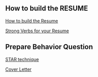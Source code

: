 ## How to build the RESUME

[How to build the Resume](https://github.com/Lancher/tech-interview-handbook/blob/master/non-technical/resume.md)

[Strong Verbs for your Resume](https://www.themuse.com/advice/185-powerful-verbs-that-will-make-your-resume-awesome)

## Prepare Behavior Question

[STAR technique](http://www.1point3acres.com/bbs/thread-302538-1-1.html)

[Cover Letter](http://www.1point3acres.com/bbs/thread-128460-1-1.html)

